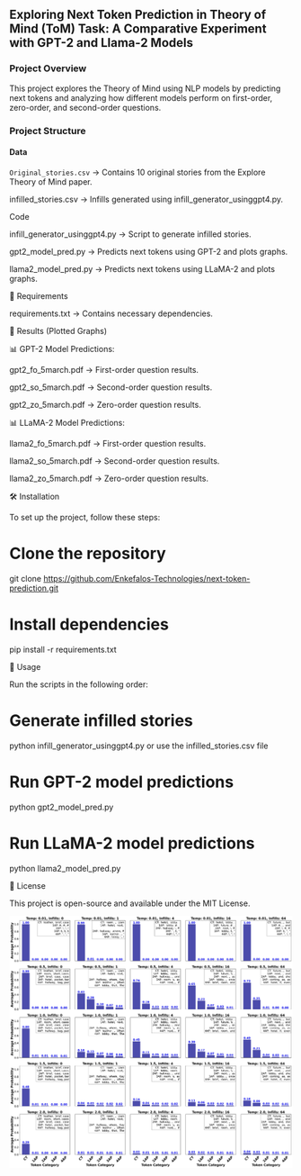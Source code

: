 ## Exploring Next Token Prediction in Theory of Mind (ToM) Task: A Comparative Experiment with GPT-2 and Llama-2 Models

### Project Overview

This project explores the Theory of Mind using NLP models by predicting next tokens and analyzing how different models perform on first-order, zero-order, and second-order questions.

### Project Structure

#### Data

`Original_stories.csv` → Contains 10 original stories from the Explore Theory of Mind paper.

infilled_stories.csv → Infills generated using infill_generator_usinggpt4.py.

Code

infill_generator_usinggpt4.py → Script to generate infilled stories.

gpt2_model_pred.py → Predicts next tokens using GPT-2 and plots graphs.

llama2_model_pred.py → Predicts next tokens using LLaMA-2 and plots graphs.

🔹 Requirements

requirements.txt → Contains necessary dependencies.

🔹 Results (Plotted Graphs)

📊 GPT-2 Model Predictions:

gpt2_fo_5march.pdf → First-order question results.

gpt2_so_5march.pdf → Second-order question results.

gpt2_zo_5march.pdf → Zero-order question results.

📊 LLaMA-2 Model Predictions:

llama2_fo_5march.pdf → First-order question results.

llama2_so_5march.pdf → Second-order question results.

llama2_zo_5march.pdf → Zero-order question results.

🛠 Installation

To set up the project, follow these steps:

# Clone the repository
git clone https://github.com/Enkefalos-Technologies/next-token-prediction.git

# Install dependencies
pip install -r requirements.txt

🚀 Usage

Run the scripts in the following order:

# Generate infilled stories
python infill_generator_usinggpt4.py or use the  infilled_stories.csv file

# Run GPT-2 model predictions
python gpt2_model_pred.py

# Run LLaMA-2 model predictions
python llama2_model_pred.py

📜 License

This project is open-source and available under the MIT License.

![GPT-2 First Order Prediction](https://github.com/Enkefalos-Technologies/next-token-prediction/blob/main/gpt2_fo_page1.jpg)

